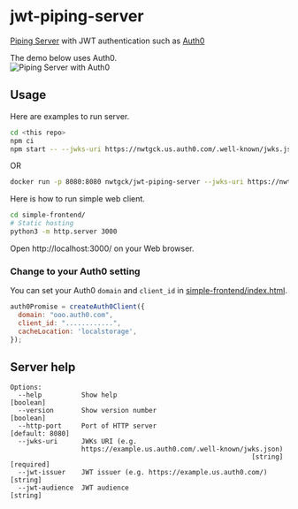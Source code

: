 # jwt-piping-server
[Piping Server](https://github.com/nwtgck/piping-server) with JWT authentication such as [Auth0](auth0.com/)  

The demo below uses Auth0.  
![Piping Server with Auth0](demo_assets/auth0-simple-client.gif)  

## Usage

Here are examples to run server.

```bash
cd <this repo>
npm ci
npm start -- --jwks-uri https://nwtgck.us.auth0.com/.well-known/jwks.json --jwt-issuer=https://nwtgck.us.auth0.com/ --http-port=8080
```

OR

```bash
docker run -p 8080:8080 nwtgck/jwt-piping-server --jwks-uri https://nwtgck.us.auth0.com/.well-known/jwks.json --jwt-issuer=https://nwtgck.us.auth0.com/ --http-port=8080
```

Here is how to run simple web client.

```bash
cd simple-frontend/
# Static hosting
python3 -m http.server 3000
```

Open http://localhost:3000/ on your Web browser.

### Change to your Auth0 setting

You can set your Auth0 `domain` and `client_id` in [simple-frontend/index.html](simple-frontend/index.html).

```js
auth0Promise = createAuth0Client({
  domain: "ooo.auth0.com",
  client_id: "............",
  cacheLocation: 'localstorage',
});
```

## Server help

```
Options:
  --help          Show help                                            [boolean]
  --version       Show version number                                  [boolean]
  --http-port     Port of HTTP server                            [default: 8080]
  --jwks-uri      JWKs URI (e.g.
                  https://example.us.auth0.com/.well-known/jwks.json)
                                                             [string] [required]
  --jwt-issuer    JWT issuer (e.g. https://example.us.auth0.com/)       [string]
  --jwt-audience  JWT audience                                          [string]
```

